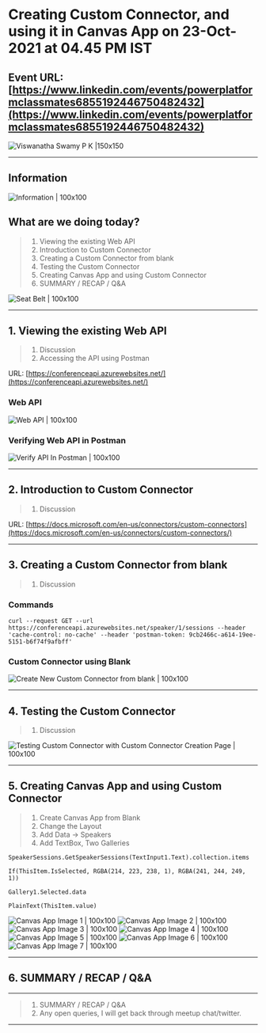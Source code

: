 # Creating Custom Connector, and using it in Canvas App on 23-Oct-2021 at 04.45 PM IST



## Event URL: [https://www.linkedin.com/events/powerplatformclassmates6855192446750482432](https://www.linkedin.com/events/powerplatformclassmates6855192446750482432)

![Viswanatha Swamy P K |150x150](./documentation/images/ViswanathaSwamyPK.PNG)

---

## Information

![Information | 100x100](./documentation/images/Information.PNG)

## What are we doing today?

> 1. Viewing the existing Web API
> 1. Introduction to Custom Connector
> 1. Creating a Custom Connector from blank
> 1. Testing the Custom Connector
> 1. Creating Canvas App and using Custom Connector
> 1. SUMMARY / RECAP / Q&A


![Seat Belt | 100x100](./documentation/images/SeatBelt.PNG)

---

## 1. Viewing the existing Web API

> 1. Discussion
> 1. Accessing the API using Postman

URL: [https://conferenceapi.azurewebsites.net/](https://conferenceapi.azurewebsites.net/)

### Web API
![Web API | 100x100](./documentation/images/Simple_WebApi.PNG)

### Verifying Web API in Postman
![Verify API In Postman | 100x100](./documentation/images/Verify_API_In_Postman.PNG)

---

## 2. Introduction to Custom Connector
> 1. Discussion

URL: [https://docs.microsoft.com/en-us/connectors/custom-connectors](https://docs.microsoft.com/en-us/connectors/custom-connectors/)

---

## 3. Creating a Custom Connector from blank
> 1. Discussion

### Commands
```
curl --request GET --url https://conferenceapi.azurewebsites.net/speaker/1/sessions --header 'cache-control: no-cache' --header 'postman-token: 9cb2466c-a614-19ee-5151-b6f74f9afbff'

```

### Custom Connector using Blank
![Create New Custom Connector from blank | 100x100](./documentation/images/CreateNewCustomConnector.PNG)

---

## 4. Testing the Custom Connector
> 1. Discussion

![Testing Custom Connector with Custom Connector Creation Page | 100x100](./documentation/images/Testing_CustomConnector.PNG)

---

## 5. Creating Canvas App and using Custom Connector

> 1. Create Canvas App from Blank
> 1. Change the Layout
> 1. Add Data -> Speakers
> 1. Add TextBox, Two Galleries

```
SpeakerSessions.GetSpeakerSessions(TextInput1.Text).collection.items

If(ThisItem.IsSelected, RGBA(214, 223, 238, 1), RGBA(241, 244, 249, 1))

Gallery1.Selected.data

PlainText(ThisItem.value)
```

![Canvas App Image 1 | 100x100](./documentation/images/CanvasApp_1.PNG)
![Canvas App Image 2 | 100x100](./documentation/images/CanvasApp_2.PNG)
![Canvas App Image 3 | 100x100](./documentation/images/CanvasApp_3.PNG)
![Canvas App Image 4 | 100x100](./documentation/images/CanvasApp_4.PNG)
![Canvas App Image 5 | 100x100](./documentation/images/CanvasApp_5.PNG)
![Canvas App Image 6 | 100x100](./documentation/images/CanvasApp_6.PNG)
![Canvas App Image 7 | 100x100](./documentation/images/CanvasApp_7.PNG)

---

## 6. SUMMARY / RECAP / Q&A

---

> 1. SUMMARY / RECAP / Q&A
> 2. Any open queries, I will get back through meetup chat/twitter.

---


